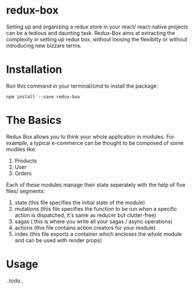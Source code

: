 # redux-box

Setting up and organizing a redux store in your react/ react-native projects can be a tedious and daunting task. 
Redux-Box aims at extracting the complexity in setting up redux box, without loosing the flexibilty or without introducing new bizzare terms.

# Installation
Run this command in your terminal/cmd to install the package:
```
npm install --save redux-box
```

# The Basics

Redux Box allows you to think your whole application in modules. For example, a typical e-commerce can be thought to be composed of some modiles like:
1. Products 
2. User 
3. Orders 

Each of these modules manage their state seperately with the help of five files/ segments:
1. state (this  file specifies the initial state of the module)
2. mutations (this file specifies the function to be run when a specific action is dispatched, it's same as reducer but clutter-free)
3. sagas ( this is where you write all your sagas / async operations)
4. actions (this file contains action creators for your module)
5. index (this file exports a container which encloses the whole module and can be used with render props)

# Usage
..todo..
